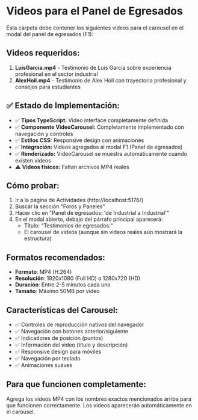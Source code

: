 # Videos para el Panel de Egresados

Esta carpeta debe contener los siguientes videos para el carousel en el modal del panel de egresados (F1):

## Videos requeridos:
1. **LuisGarcia.mp4** - Testimonio de Luis García sobre experiencia profesional en el sector industrial
2. **AlexHoil.mp4** - Testimonio de Alex Hoil con trayectoria profesional y consejos para estudiantes

## ✅ Estado de Implementación:
- ✅ **Tipos TypeScript:** Video interface completamente definida
- ✅ **Componente VideoCarousel:** Completamente implementado con navegación y controles
- ✅ **Estilos CSS:** Responsive design con animaciones
- ✅ **Integración:** Videos agregados al modal F1 (Panel de egresados)
- ✅ **Renderizado:** VideoCarousel se muestra automáticamente cuando existen videos
- ⚠️ **Videos físicos:** Faltan archivos MP4 reales

## Cómo probar:
1. Ir a la página de Actividades (http://localhost:5176/)
2. Buscar la sección "Foros y Paneles" 
3. Hacer clic en "Panel de egresados: 'de Industrial a Industrial'"
4. En el modal abierto, debajo del párrafo principal aparecerá:
   - Título: "Testimonios de egresados:"
   - El carousel de videos (aunque sin videos reales aún mostrará la estructura)

## Formatos recomendados:
- **Formato**: MP4 (H.264)
- **Resolución**: 1920x1080 (Full HD) o 1280x720 (HD)
- **Duración**: Entre 2-5 minutos cada uno
- **Tamaño**: Máximo 50MB por video

## Características del Carousel:
- ✅ Controles de reproducción nativos del navegador
- ✅ Navegación con botones anterior/siguiente  
- ✅ Indicadores de posición (puntos)
- ✅ Información del video (título y descripción)
- ✅ Responsive design para móviles
- ✅ Navegación por teclado
- ✅ Animaciones suaves

## Para que funcionen completamente:
Agrega los videos MP4 con los nombres exactos mencionados arriba para que funcionen correctamente. Los videos aparecerán automáticamente en el carousel.